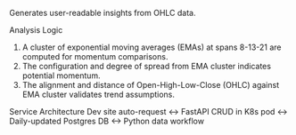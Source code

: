 Generates user-readable insights from OHLC data.

Analysis Logic
1. A cluster of exponential moving averages (EMAs) at spans 8-13-21 are computed for momentum comparisons.
2. The configuration and degree of spread from EMA cluster indicates potential momentum.
3. The alignment and distance of Open-High-Low-Close (OHLC) against EMA cluster validates trend assumptions.

Service Architecture
Dev site auto-request <-> FastAPI CRUD in K8s pod <-> Daily-updated Postgres DB <-> Python data workflow